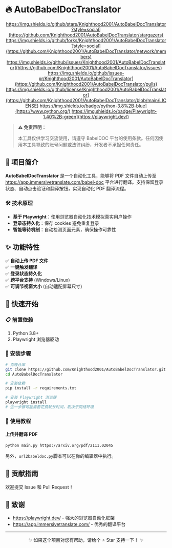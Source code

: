 # 🔥 AutoBabelDocTranslator

<div align="center">

https://img.shields.io/github/stars/Knighthood2001/AutoBabelDocTranslator?style=social](https://github.com/Knighthood2001/AutoBabelDocTranslator/stargazers)
https://img.shields.io/github/forks/Knighthood2001/AutoBabelDocTranslator?style=social](https://github.com/Knighthood2001/AutoBabelDocTranslator/network/members)
https://img.shields.io/github/issues/Knighthood2001/AutoBabelDocTranslator](https://github.com/Knighthood2001/AutoBabelDocTranslator/issues)
https://img.shields.io/github/issues-pr/Knighthood2001/AutoBabelDocTranslator](https://github.com/Knighthood2001/AutoBabelDocTranslator/pulls)
https://img.shields.io/github/license/Knighthood2001/AutoBabelDocTranslator](https://github.com/Knighthood2001/AutoBabelDocTranslator/blob/main/LICENSE)
https://img.shields.io/badge/python-3.8%2B-blue](https://www.python.org/)
https://img.shields.io/badge/Playwright-1.40%2B-green](https://playwright.dev/)
</div>

> **⚠️ 免责声明：**
> 
> 本工具仅供学习交流使用，请遵守 BabelDOC 平台的使用条款。任何因使用本工具导致的账号问题或法律纠纷，开发者不承担任何责任。

## 🌟 项目简介

**AutoBabelDocTranslator** 是一个自动化工具，能够将 PDF 文件自动上传至 https://app.immersivetranslate.com/babel-doc 平台进行翻译。支持保留登录状态、自动点击验证和翻译按钮，实现自动化 PDF 翻译流程。

### 🛠️ 技术原理

- **基于 Playwright**：使用浏览器自动化技术模拟真实用户操作
- **登录态持久化**：保存 cookies 避免重复登录
- **智能等待机制**：自动检测页面元素，确保操作可靠性

## ✨ 功能特性

✅ **自动上传 PDF 文件**  
✅ **一键触发翻译**  
✅ **登录状态持久化**  
✅ **跨平台支持** (Windows/Linux)  
✅ **可调节视窗大小** (自动适配屏幕尺寸)  

## 🚀 快速开始

### 📋 前置依赖

1. Python 3.8+
2. Playwright 浏览器驱动

### 🔧 安装步骤

```bash
# 克隆仓库
git clone https://github.com/Knighthood2001/AutoBabelDocTranslator.git
cd AutoBabelDocTranslator

# 安装依赖
pip install -r requirements.txt

# 安装 Playwright 浏览器
playwright install
# 这一步骤可能需要花费较长时间，取决于网络环境
```

### 🏃 使用教程

#### 上传并翻译 PDF

```bash
python main.py https://arxiv.org/pdf/2111.02045
```

另外，`url2babeldoc.py`脚本可以在你的编辑器中执行。

## 🤝 贡献指南

欢迎提交 Issue 和 Pull Request！

## 💖 致谢

- https://playwright.dev/ - 强大的浏览器自动化框架
- https://app.immersivetranslate.com/ - 优秀的翻译平台

---

<div align="center">
✨ 如果这个项目对您有帮助，请给个 ⭐ Star 支持一下！ ✨
</div>